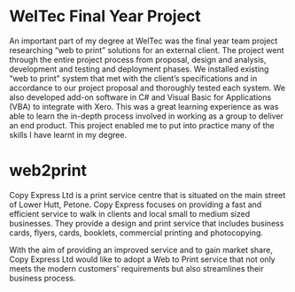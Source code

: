 # WelTec Final Year Project

An important part of my degree at WelTec was the final year team project researching “web to print” solutions for an external client. The project went through the entire project process from proposal, design and analysis, development and testing and deployment phases. We installed existing “web to print” system that met with the client’s specifications and in accordance to our project proposal and thoroughly tested each system. We also developed add-on software in C# and Visual Basic for Applications (VBA) to integrate with Xero. This was a great learning experience as was able to learn the in-depth process involved in working as a group to deliver an end product. This project enabled me to put into practice many of the skills I have learnt in my degree.


# web2print
Copy Express Ltd is a print service centre that is situated on the main street of Lower Hutt, Petone. Copy Express focuses on providing a fast and efficient service to walk in clients and local small to medium sized businesses. They provide a design and print service that includes business cards, flyers, cards, booklets, commercial printing and photocopying.  

With the aim of providing an improved service and to gain market share, Copy Express Ltd would like to adopt a Web to Print service that not only meets the modern customers' requirements but also streamlines their business process.
